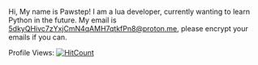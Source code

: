 Hi, My name is Pawstep! I am a lua developer, currently wanting to learn Python in the future.
My email is 5dkyQHivc7zYxjCmN4qAMH7qtkfPn8@proton.me, please encrypt your emails if you can.

Profile Views:
  [![HitCount](https://hits.dwyl.com/Pawstep/Pawstep.svg?style=flat-square&show=unique)](http://hits.dwyl.com/Pawstep/Pawstep)
